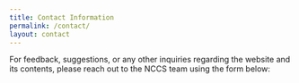 ```yaml
---
title: Contact Information
permalink: /contact/
layout: contact
---
```


For feedback, suggestions, or any other inquiries regarding the website and its contents, 
please reach out to the NCCS team using the form below: